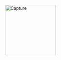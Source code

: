<img width="166" alt="Capture" src="https://github.com/anita-patil123/salary-table.github.io/assets/141632510/6e59e5ae-f8bf-4eb2-b81f-6ab118f86185">
